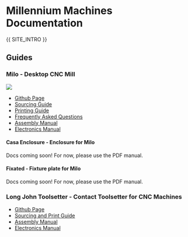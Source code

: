 # Millennium Machines Documentation

{{ SITE_INTRO }}

## Guides

### Milo - Desktop CNC Mill

![](https://github.com/MillenniumMachines/Milo-v1.5/assets/7659338/d0d1d9b8-de4d-40d1-b2df-69ea5fe7d555)

- [Github Page](https://github.com/MillenniumMachines/Milo-v1.5)
- [Sourcing Guide](./milo/bom/sourcing_guide.md)
- [Printing Guide](./milo/printing/print_guide.md)
- [Frequently Asked Questions](./milo/faq.md)
- [Assembly Manual](./milo/assembly_manual/index.md)
- [Electronics Manual](./milo/electronics_manual/index.md)

#### Casa Enclosure - Enclosure for Milo

Docs coming soon! For now, please use the PDF manual.

#### Fixated - Fixture plate for Milo

Docs coming soon! For now, please use the PDF manual.

### Long John Toolsetter - Contact Toolsetter for CNC Machines

- [Github Page](https://github.com/MillenniumMachines/Long-John-Toolsetter)
- [Sourcing and Print Guide](./long-john/bom/sourcing_and_print_guide.md)
- [Assembly Manual](./long-john/assembly_manual/assembly_manual.md)
- [Electronics Manual](./long-john/assembly_manual/electronics_manual.md)
